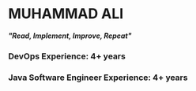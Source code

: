 # MUHAMMAD ALI 

**_"Read, Implement, Improve, Repeat"_**

### DevOps Experience: 4+ years

### Java Software Engineer Experience: 4+ years
